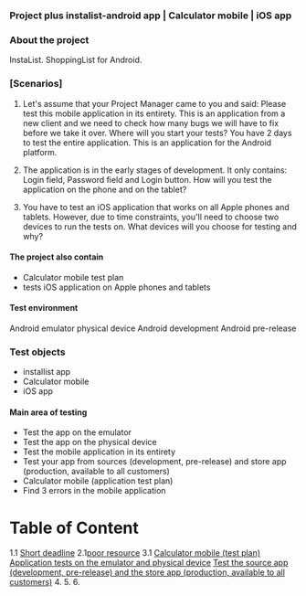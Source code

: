 ### Project plus instalist-android app  | Calculator mobile | iOS app

### About the project

InstaList. ShoppingList for Android.

### [Scenarios]

1. Let's assume that your Project Manager came to you and said: Please test this mobile application in its entirety. This is an application from a new client and we need to check how many bugs we will have to fix before we take it over. Where will you start your tests? You have 2 days to test the entire application. This is an application for the Android platform.

2. The application is in the early stages of development. It only contains: Login field, Password field and Login button. How will you test the application on the phone and on the tablet?

3. You have to test an iOS application that works on all Apple phones and tablets. However, due to time constraints, you'll need to choose two devices to run the tests on. What devices will you choose for testing and why?





#### The project also contain
* Calculator mobile test plan
*  tests iOS application on Apple phones and tablets
#### Test environment
Android emulator
physical device
Android development
Android pre-release
### Test objects
* installist app 
* Calculator mobile
* iOS app
#### Main area of testing
* Test the app on the emulator
* Test the app on the physical device
* Test the mobile application in its entirety
* Test your app from sources (development, pre-release) and store app (production, available to all customers)
* Calculator mobile (application test plan)
* Find 3 errors in the mobile application

# Table of Content
1.1 [Short deadline](https://github.com/kubade220/Project-Plus/blob/main/Short%20Deadline.md)
2.1[poor resource]()
3.1
[Calculator mobile (test plan)](https://github.com/kubade220/Project-Plus/blob/main/TestPlan.md)
[Application tests on the emulator and physical device](https://github.com/kubade220/Project-Plus/blob/main/emulator%20and%20physical%20device.md)
[Test the source app (development, pre-release) and the store app (production, available to all customers)](https://github.com/kubade220/Project-Plus/blob/main/Test%20the%20pre-release%20and%20the%20production%2C%20available%20to%20all%20customers.md)
4.
5.
6.
